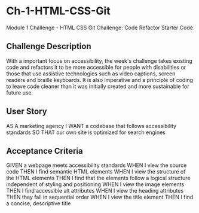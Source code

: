 # Ch-1-HTML-CSS-Git
Module 1 Challenge - HTML CSS Git Challenge: Code Refactor Starter Code

## Challenge Description
With a important focus on accessibility, the week's challenge takes existing code and refactors it to be more accessible for people with disabilities or those that use assistive technologies such as video captions, screen readers and braille keyboards. It is also imperative and a principle of coding to leave code cleaner than it was initially created and more sustainable for future use. 

## User Story
AS A marketing agency
I WANT a codebase that follows accessibility standards
SO THAT our own site is optimized for search engines

## Acceptance Criteria
GIVEN a webpage meets accessibility standards
WHEN I view the source code
THEN I find semantic HTML elements
WHEN I view the structure of the HTML elements
THEN I find that the elements follow a logical structure independent of styling and positioning
WHEN I view the image elements
THEN I find accessible alt attributes
WHEN I view the heading attributes
THEN they fall in sequential order
WHEN I view the title element
THEN I find a concise, descriptive title

